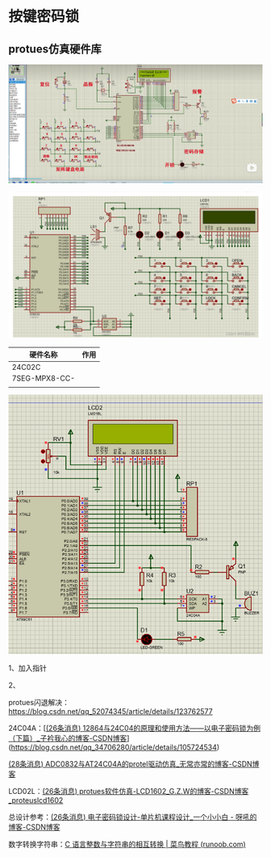 # 按键密码锁

## protues仿真硬件库

![image-20230214142540018](%E6%8C%89%E9%94%AE%E5%AF%86%E7%A0%81%E9%94%81/image-20230214142540018.png)

![image-20230214142331615](%E6%8C%89%E9%94%AE%E5%AF%86%E7%A0%81%E9%94%81/image-20230214142331615.png)

| 硬件名称      | 作用 |
| ------------- | ---- |
| 24C02C        |      |
| 7SEG-MPX8-CC- |      |
|               |      |

![image-20230214165024186](%E6%8C%89%E9%94%AE%E5%AF%86%E7%A0%81%E9%94%81/image-20230214165024186.png)

1、加入指针

2、



protues闪退解决：https://blog.csdn.net/qq_52074345/article/details/123762577

24C04A：[[(26条消息) 12864与24C04的原理和使用方法——以电子密码锁为例（下篇）_子衿我心的博客-CSDN博客](https://blog.csdn.net/weixin_45141436/article/details/106434192)](https://blog.csdn.net/qq_34706280/article/details/105724534)

[(28条消息) ADC0832与AT24C04A的protel驱动仿真_无常亦常的博客-CSDN博客](https://blog.csdn.net/LiJinGang6/article/details/106483310)

LCD02L：[(26条消息) protues软件仿真-LCD1602_G.Z.W的博客-CSDN博客_proteuslcd1602](https://blog.csdn.net/weixin_42315192/article/details/91348260)

总设计参考：[(26条消息) 电子密码锁设计-单片机课程设计_一个小小白 - 呀吼的博客-CSDN博客](https://blog.csdn.net/weixin_44134630/article/details/124139843)

数字转换字符串：[C 语言整数与字符串的相互转换 | 菜鸟教程 (runoob.com)](https://www.runoob.com/w3cnote/c-int2str.html)